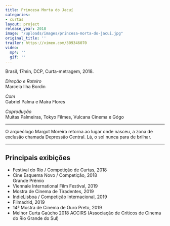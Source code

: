 ```yaml
---
title: Princesa Morta do Jacuí
categories:
- curtas
layout: project
release_year: 2018
image: "/uploads/images/princesa-morta-do-jacui.jpg"
original_title: ''
trailer: https://vimeo.com/309346070
video:
  mp4: ''
  gif: ''
---
```


Brasil, 17min, DCP, Curta-metragem, 2018.

_Direção e Roteiro_  
Marcela Ilha Bordin

_Com_  
Gabriel Palma e Maíra Flores

_Coprodução_  
Muitas Palmeiras, Tokyo Filmes, Vulcana Cinema e Gógo

---

O arqueólogo Margot Moreira retorna ao lugar onde nasceu, a zona de exclusão chamada Depressão Central. Lá, o sol nunca para de brilhar.

---

## Principais exibições

- Festival do Rio / Competição de Curtas, 2018
- Cine Esquema Novo / Competição, 2018  
  Grande Prêmio
- Viennale International Film Festival, 2019
- Mostra de Cinema de Tiradentes, 2019
- IndieLisboa / Competição Internacional, 2019
- Filmadrid, 2019
- 14ª Mostra de Cinema de Ouro Preto, 2019
- Melhor Curta Gaúcho 2018 ACCIRS (Associação de Críticos de Cinema do Rio Grande do Sul)
